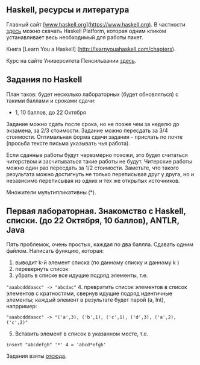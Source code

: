 ## Haskell, ресурсы и литература
Главный сайт [www.haskell.org](https://www.haskell.org). В частности [здесь](https://www.haskell.org/platform/windows.html) можно скачать Haskell Platform, которая одним кликом устанавливает весь необходимый для работы пакет.

Книга [Learn You a Haskell] (http://learnyouahaskell.com/chapters).

Курс на сайте Университета Пенсильвании [здесь](http://www.cis.upenn.edu/~cis194/).

## Задания по Haskell
План таков: будет несколько лабораторных (будет обновляться) с такими баллами и сроками сдачи:
- 1, 10 баллов, до 22 Октября

Задание можно сдать после срока, но не позже чем за неделю до экзамена, за 2/3 стоимости. Задание можно пересдать за 3/4 стоимости. Оптимальная форма сдачи задания - прислать по почте (просьба  тексте письма указывать чья работа).

Если сданные работы будут черезмерно похожи, это будет считаться читерством и засчитываться такие работы не будут. Читерские работы можно один раз пересдать за 1/2 стоимости. Заметьте, что такого результата можно достигнуть не только переписывая друг у друга, но и независимо переписывая из одних и тех же открытых источников.

Множители мультипликативны (\*).

## Первая лабораторная. Знакомство с Haskell, списки. (до 22 Октября, 10 баллов), ANTLR, Java
Пять проблемок, очень простых, каждая по два баллла. Сдавать одним файлом. Написать функцию, которая:

  1. выводит k-й элемент списка (по данному списку и данному k )
  2. перевернуть список
  3. убрать в списке все идущие подряд элементы, т.е. 
  
  `"aaabcdddaacc" -> "abcdac"`
  4. превратить список элементов в список элементов с кратностями, свернув идущие подряд идентичные элементы; каждый элемент в результате будет парой (a, Int), напрример:
  
  `"aaabcdddaacc" -> "('a',3), ('b',1), ('c',1), ('d',3), ('a',2), ('c',2)"`
  
  5. Вставить элемент в список в указанном месте, т.е.
  
  `insert "abcdefgh" '*' 4 = 'abcd*efgh' `


Задания взяты [отсюда](https://wiki.haskell.org/H-99:_Ninety-Nine_Haskell_Problems).
